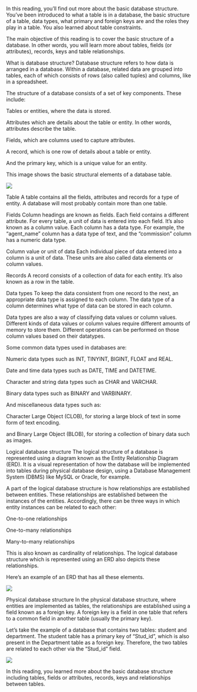 In this reading, you’ll find out more about the basic database structure. You’ve been introduced to what a table is in a database, the basic structure of a table, data types, what primary and foreign keys are and the roles they play in a table. You also learned about table constraints. 

The main objective of this reading is to cover the basic structure of a database. In other words, you will learn more about tables, fields (or attributes), records, keys and table relationships.

What is database structure?
Database structure refers to how data is arranged in a database. Within a database, related data are grouped into tables, each of which consists of rows (also called tuples) and columns, like in a spreadsheet.

The structure of a database consists of a set of key components. These include:      

Tables or entities, where the data is stored. 

Attributes which are details about the table or entity. In other words, attributes describe the table.  

Fields, which are columns used to capture attributes. 

A record, which is one row of details about a table or entity. 

And the primary key, which is a unique value for an entity. 

This image shows the basic structural elements of a database table.

<img src="Table_4">

Table
A table contains all the fields, attributes and records for a type of entity. A database will most probably contain more than one table.

Fields
Column headings are known as fields. Each field contains a different attribute. For every table, a unit of data is entered into each field. It’s also known as a column value. Each column has a data type. For example, the “agent_name” column has a data type of text, and the “commission” column has a numeric data type.

Column value or unit of data
Each individual piece of data entered into a column is a unit of data. These units are also called data elements or column values.

Records
A record consists of a collection of data for each entity. It’s also known as a row in the table.

Data types
To keep the data consistent from one record to the next, an appropriate data type is assigned to each column. The data type of a column determines what type of data can be stored in each column.

Data types are also a way of classifying data values or column values. Different kinds of data values or column values require different amounts of memory to store them. Different operations can be performed on those column values based on their datatypes.

Some common data types used in databases are:

Numeric data types such as INT, TINYINT, BIGINT, FLOAT and REAL. 

Date and time data types such as DATE, TIME and DATETIME. 

Character and string data types such as CHAR and VARCHAR.

Binary data types such as BINARY and VARBINARY. 

And miscellaneous data types such as: 

Character Large Object (CLOB), for storing a large block of text in some form of text encoding.  

and Binary Large Object (BLOB), for storing a collection of binary data such as images. 

Logical database structure
The logical structure of a database is represented using a diagram known as the Entity Relationship Diagram (ERD). It is a visual representation of how the database will be implemented into tables during physical database design, using a Database Management System (DBMS) like MySQL or Oracle, for example. 

A part of the logical database structure is how relationships are established between entities. These relationships are established between the instances of the entities. Accordingly, there can be three ways in which entity instances can be related to each other:

One-to-one relationships 

One-to-many relationships 

Many-to-many relationships 

This is also known as cardinality of relationships. The logical database structure which is represented using an ERD also depicts these relationships.

Here’s an example of an ERD that has all these elements.

<img src="Table_5">

Physical database structure
In the physical database structure, where entities are implemented as tables, the relationships are established using a field known as a foreign key. A foreign key is a field in one table that refers to a common field in another table (usually the primary key). 

Let’s take the example of a database that contains two tables: student and department. The student table has a primary key of “Stud_id”, which is also present in the Department table as a foreign key. Therefore, the two tables are related to each other via the “Stud_id” field.

<img src="Table_6">

In this reading, you learned more about the basic database structure including tables, fields or attributes, records, keys and relationships between tables.